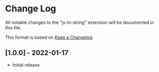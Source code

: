 # Change Log

All notable changes to the "js-in-string" extension will be documented in this file.

This format is based on [Keep a Changelog](http://keepachangelog.com/).

## [1.0.0] - 2022-01-17

- Initial release